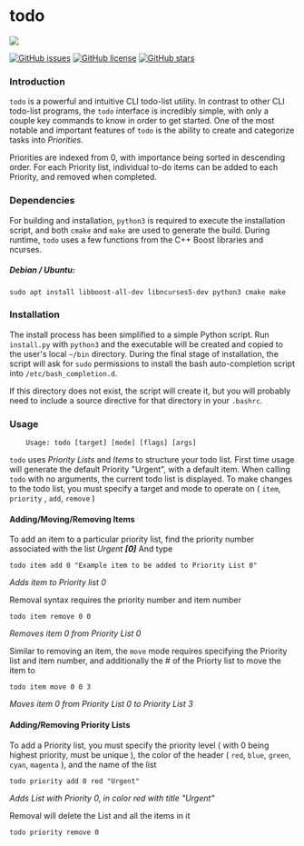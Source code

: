 # todo
![](https://xdmtk.org/images/todo.gif)

[![GitHub issues](https://img.shields.io/github/issues/xdmtk/todo)](https://github.com/xdmtk/todo/issues)
[![GitHub license](https://img.shields.io/github/license/xdmtk/todo)](https://github.com/xdmtk/todo/blob/master/LICENSE)
[![GitHub stars](https://img.shields.io/github/stars/xdmtk/todo)](https://github.com/xdmtk/todo/stargazers)

### Introduction
`todo` is a powerful and intuitive CLI todo-list utility. In contrast to other CLI todo-list programs, the `todo` interface is incredibly simple, with only a couple key commands to know in order to get started. One of the most notable and important features of `todo` is the ability to create and categorize tasks into _Priorities_. 

Priorities are indexed from 0, with importance being sorted in descending order.  For each Priority list, individual to-do items can be added to each Priority, and removed when completed. 

### Dependencies

  For building and installation, `python3` is required to execute the installation script, and both `cmake` and `make` are used to generate the build. During runtime, `todo` uses a few functions from the C++ Boost libraries and ncurses. 

  ##### Debian / Ubuntu:
  `sudo apt install libboost-all-dev libncurses5-dev python3 cmake make`


### Installation

The install process has been simplified to a simple Python script. Run `install.py` with `python3` and the executable will be created and copied to the user's local `~/bin` directory. During the final stage of installation, the script will ask for `sudo` permissions to install the bash auto-completion script into `/etc/bash_completion.d`. 

If this directory does not exist, the script will create it, but you will probably need to include a source directive for that directory in your `.bashrc`. 


### Usage 
```
    Usage: todo [target] [mode] [flags] [args]
```

`todo` uses _Priority Lists_ and _Items_ to structure your todo list. First time usage will generate the default Priority "Urgent", with a default item. When calling `todo` with no arguments, the current todo list is displayed. To make changes to the todo list, you must specify a target and mode to operate on ( `item`, `priority` , `add`, `remove` )


#### Adding/Moving/Removing Items
To add an item to a particular priority list, find the priority number associated with the list _Urgent **[0]**_ And type 
```
todo item add 0 "Example item to be added to Priority List 0"
```
_Adds item to Priority list 0_


Removal syntax requires the priority number and item number
```
todo item remove 0 0
```
_Removes item 0 from Priority List 0_


Similar to removing an item, the `move` mode requires specifying the Priority list and item number, and additionally the # of the Priorty list
to move the item to
```
todo item move 0 0 3
```
_Moves item 0 from Priority List 0 to Priority List 3_


#### Adding/Removing Priority Lists
To add a Priority list, you must specify the priority level ( with 0 being highest priority, must be unique ), the color of the header ( `red`, `blue`, `green`, `cyan`, `magenta` ), and the name of the list
```
todo priority add 0 red "Urgent"
```
_Adds List with Priority 0, in color red with title "Urgent"_

Removal will delete the List and all the items in it
```
todo priority remove 0
```


